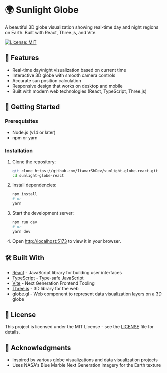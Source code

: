 # 🌍 Sunlight Globe

A beautiful 3D globe visualization showing real-time day and night regions on Earth. Built with React, Three.js, and Vite.

[![License: MIT](https://img.shields.io/badge/License-MIT-yellow.svg)](https://opensource.org/licenses/MIT)

## 🌟 Features

- Real-time day/night visualization based on current time
- Interactive 3D globe with smooth camera controls
- Accurate sun position calculation
- Responsive design that works on desktop and mobile
- Built with modern web technologies (React, TypeScript, Three.js)

## 🚀 Getting Started

### Prerequisites

- Node.js (v14 or later)
- npm or yarn

### Installation

1. Clone the repository:
   ```bash
   git clone https://github.com/ItamarShDev/sunlight-globe-react.git
   cd sunlight-globe-react
   ```

2. Install dependencies:
   ```bash
   npm install
   # or
   yarn
   ```

3. Start the development server:
   ```bash
   npm run dev
   # or
   yarn dev
   ```

4. Open [http://localhost:5173](http://localhost:5173) to view it in your browser.

## 🛠️ Built With

- [React](https://reactjs.org/) - JavaScript library for building user interfaces
- [TypeScript](https://www.typescriptlang.org/) - Type-safe JavaScript
- [Vite](https://vitejs.dev/) - Next Generation Frontend Tooling
- [Three.js](https://threejs.org/) - 3D library for the web
- [globe.gl](https://globe.gl/) - Web component to represent data visualization layers on a 3D globe

## 📝 License

This project is licensed under the MIT License - see the [LICENSE](LICENSE) file for details.

## 🙏 Acknowledgments

- Inspired by various globe visualizations and data visualization projects
- Uses NASA's Blue Marble Next Generation imagery for the Earth texture
